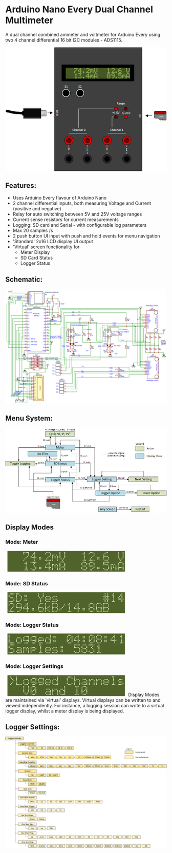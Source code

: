 # Arduino Nano Every Dual Channel Multimeter
A dual channel combined ammeter and voltmeter for Arduino Every using two 4 channel differential 16 bit I2C modules - ADS1115.


![GitHub Logo](/resources/Meter.png)

## Features:
* Uses Arduino Every flavour of Arduino Nano
* 2 channel differential inputs, both measuring Voltage and Current (positive and negative)
* Relay for auto switching between 5V and 25V voltage ranges
* Current sense resistors for current measurements
* Logging: SD card and Serial - with configurable log parameters
* Max 20 samples /s
* 2 push button UI input with push and hold events for menu navigation
* 'Standard' 2x16 LCD display UI output
* 'Virtual' screen functionality for
  * Meter Display
  * SD Card Status
  * Logger Status

## Schematic:
![GitHub Logo](/resources/Schematic.png)

## Menu System:
![GitHub Logo](/resources/Menu.png)

## Display Modes
### Mode: Meter
![GitHub Logo](/resources/Mode_Meter.png)
### Mode: SD Status
![GitHub Logo](/resources/Mode_SD.png)
### Mode: Logger Status
![GitHub Logo](/resources/Mode_Logger.png)
### Mode: Logger Settings
![GitHub Logo](/resources/Mode_LoggerSettings.png)
Display Modes are maintained via 'virtual' displays. Virtual displays can be written to and viewed independently. For instance, a logging session can write to a virtual logger display, whilst a meter display is being displayed. 


## Logger Settings:
![GitHub Logo](/resources/LoggerSettings.png)
